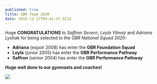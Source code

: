 ```yaml
---
published: true
title: GBR Team 2020
date: 2019-12-17T09:41:47.913Z
---
```

Huge **CONGRATULATIONS** to _Saffron Severn_, _Leyla Yilmaz_ and _Adriana Lyshak_ for being selected to the _GBR National Squad 2020_:

* **Adriana** (espoir 2008) has enter the **GBR Foundation Squad**
* **Leyla** (junior 2005) has enter the **GBR Performance Pathway**
* **Saffron** (senior 2004) has enter the **GBR Performance Pathway**

**Huge well done to our gymnasts and coaches!**

![](/assets/img-20191213-wa0041.jpg)
